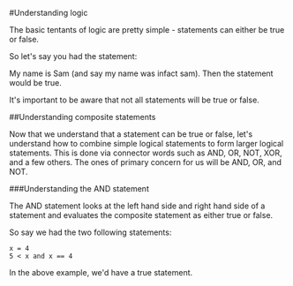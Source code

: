 #Understanding logic

The basic tentants of logic are pretty simple - statements can either be true or false.  

So let's say you had the statement:

My name is Sam (and say my name was infact sam).  Then the statement would be true.

It's important to be aware that not all statements will be true or false.

##Understanding composite statements

Now that we understand that a statement can be true or false, let's understand how to combine simple logical statements to form larger logical statements.  This is done via connector words such as AND, OR, NOT, XOR, and a few others.  The ones of primary concern for us will be AND, OR, and NOT.  

###Understanding the AND statement

The AND statement looks at the left hand side and right hand side of a statement and evaluates the composite statement as either true or false.  

So say we had the two following statements:

```
x = 4
5 < x and x == 4
```

In the above example, we'd have a true statement.  
